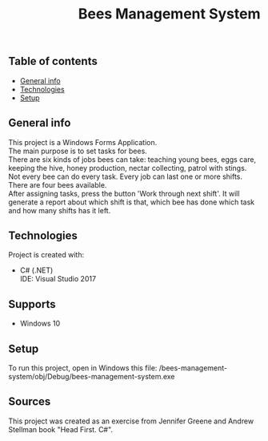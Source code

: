 <h1 align="right">Bees Management System</h1><br>

## Table of contents
* [General info](#general-info)
* [Technologies](#technologies)
* [Setup](#setup)

## General info
This project is a Windows Forms Application.  
The main purpose is to set tasks for bees.   
There are six kinds of jobs bees can take: teaching young bees, eggs care, keeping the hive, honey production, nectar collecting, patrol with stings.  
Not every bee can do every task. 
Every job can last one or more shifts.  
There are four bees available.  
After assigning tasks, press the button 'Work through next shift'. It will generate a report about which shift is that, which bee has done which task and how many shifts has it left.  
	
## Technologies
Project is created with:
* C# (.NET)  
IDE: Visual Studio 2017

## Supports
* Windows 10

## Setup
To run this project, open in Windows this file: /bees-management-system/obj/Debug/bees-management-system.exe

## Sources
This project was created as an exercise from Jennifer Greene and Andrew Stellman book "Head First. C#".
